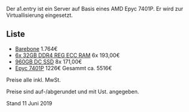 Der a1.entry ist ein Server auf Basis eines AMD Epyc 7401P. Er wird zur Virtuallisierung eingesetzt.

## Liste
- [Barebone](https://www.mindfactory.de/product_info.php/Gigabyte-Barebone-R271-Z31_1232346.html) 1.764€
- [6x 32GB DDR4 REG ECC RAM](https://www.alternate.de/Crucial/DIMM-32-GB-DDR4-2666-DR-ECC-REG-Arbeitsspeicher/html/product/1357630?campaign=DDR4/Crucial/1357630) 6x 193,00€
- [960GB DC SSD](https://www.mindfactory.de/product_info.php/960GB-Intel-D3-S4510-2-5Zoll--6-4cm--SATA-6Gb-s-3D-NAND-TLC--SSDSC2KB96_1270780.html) 8x 171,00€
- [Epyc 7401P](https://www.klarsicht-it.de/pc-server/komponenten/cpu-amd/amd-epyc-24-core/252918/amd-epyc-7401p-2-ghz-24-kerne-48-threads-64-mb-cache-speicher-socket-sp3) 1226€
Gesammt ca. 5516€

Preise alle inkl. MwSt.

Preise sind auf-/abgerundet und mit Ust. angegeben.

Stand 11 Juni 2019
